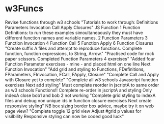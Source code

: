 # w3Funcs
Revise functions through w3 schools
"Tutorials to work through: Definitions  Parameters Invocation Call Apply Closures"
JS Function 
1 Function Definitions: to run these examples simoultaneaously they must have different function names and variable names. 
2 Function Parameters
3 Function Invocation
4 Function Call
5 Function Apply
6 Function Closures
"Create suffix A files and attempt to reproduce functions. Complete function, function expressions, to String, Arrow."
"Practised code for rock paper scissors. Completed Function Parameters 4 exercises"
"Added four Function Parameter exercises - mine - and placed html on one line  Next Function Invocation"
"Add grid and styling to Functions, FDefinitions, FParameters, FInvocation, FCall, FApply, Closure" 
"Complete Call and Apply with Closure yet to complete"
"Complete all w3 schools Javascript function exercises Next add styling"
Must complete reorder in jscriptA to same order as w3 schools Functions!!
Complete re-order in jscriptA and styling Only indexA close bob1 and bob 2 not working
"Complete grid styling to indexA files and debug non unique ids in function closure exercises Next create responsive styling" 
NB box sizing border box advice, maybe try it on web page view?
"Complete toggle 12 grid view Adjust #grid p values for visilbility Responsive styling can now be coded good luck"

